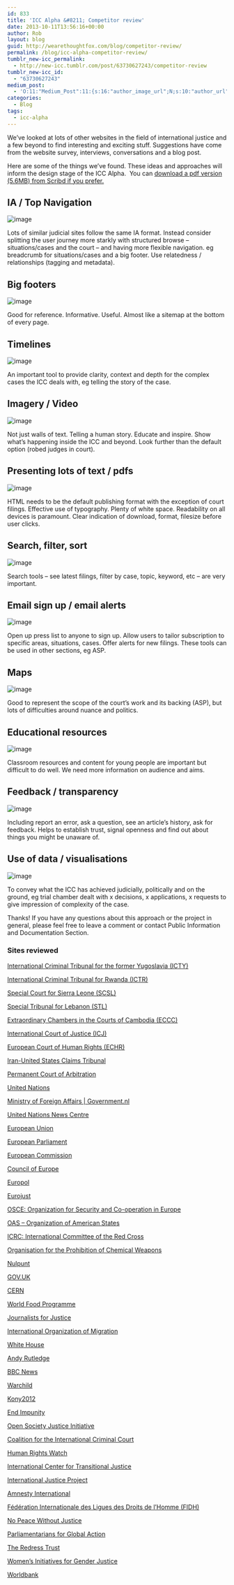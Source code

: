 ```yaml
---
id: 833
title: 'ICC Alpha &#8211; Competitor review'
date: 2013-10-11T13:56:16+00:00
author: Rob
layout: blog
guid: http://wearethoughtfox.com/blog/competitor-review/
permalink: /blog/icc-alpha-competitor-review/
tumblr_new-icc_permalink:
  - http://new-icc.tumblr.com/post/63730627243/competitor-review
tumblr_new-icc_id:
  - "63730627243"
medium_post:
  - 'O:11:"Medium_Post":11:{s:16:"author_image_url";N;s:10:"author_url";N;s:11:"byline_name";N;s:12:"byline_email";N;s:10:"cross_link";s:3:"yes";s:2:"id";N;s:21:"follower_notification";s:3:"yes";s:7:"license";s:14:"cc-40-by-nc-nd";s:14:"publication_id";s:2:"-1";s:6:"status";s:4:"none";s:3:"url";N;}'
categories:
  - Blog
tags:
  - icc-alpha
---
```

We’ve looked at lots of other websites in the field of international justice and a few beyond to find interesting and exciting stuff. Suggestions have come from the website survey, interviews, conversations and a blog post.

Here are some of the things we’ve found. These ideas and approaches will inform the design stage of the ICC Alpha.  You can [download a pdf version (5.6MB) from Scribd if you prefer.](http://www.scribd.com/doc/175329365/ICC-Competitor-Review)

## IA / Top Navigation

![image](http://68.media.tumblr.com/6a380cf5b66fea43f796c44ec829b434/tumblr_inline_muibrnqI4F1qzcojx.jpg)

Lots of similar judicial sites follow the same IA format. Instead consider splitting the user journey more starkly with structured browse &#8211; situations/cases and the court &#8211; and having more flexible navigation. eg breadcrumb for situations/cases and a big footer. Use relatedness / relationships (tagging and metadata).

## Big footers

![image](http://68.media.tumblr.com/05edd474220e82bee3d817bb9d4718d4/tumblr_inline_muibrxfQi61qzcojx.jpg)

Good for reference. Informative. Useful. Almost like a sitemap at the bottom of every page.

## Timelines

![image](http://68.media.tumblr.com/907f76e598307ffd80b93286c4a54f4d/tumblr_inline_muibs9guuB1qzcojx.jpg)

An important tool to provide clarity, context and depth for the complex cases the ICC deals with, eg telling the story of the case.

## Imagery / Video

![image](http://68.media.tumblr.com/9694f53014ee652b1f635cf776ed7a43/tumblr_inline_muibskv3B71qzcojx.jpg)

Not just walls of text. Telling a human story. Educate and inspire. Show what’s happening inside the ICC and beyond. Look further than the default option (robed judges in court).

## Presenting lots of text / pdfs

![image](http://68.media.tumblr.com/ef1bc920c77fb3ecb00678e58dc71dd7/tumblr_inline_muibsxCqzr1qzcojx.jpg)

HTML needs to be the default publishing format with the exception of court filings. Effective use of typography. Plenty of white space. Readability on all devices is paramount. Clear indication of download, format, filesize before user clicks.

## Search, filter, sort

![image](http://68.media.tumblr.com/3c10a3707365dc382f742ce59ba1d89f/tumblr_inline_muibt7aIYH1qzcojx.jpg)

Search tools &#8211; see latest filings, filter by case, topic, keyword, etc &#8211; are very important.

## Email sign up / email alerts

![image](http://68.media.tumblr.com/27afc9de367fdc44e3103f2b83c31a90/tumblr_inline_muibtnH8kR1qzcojx.jpg)

Open up press list to anyone to sign up. Allow users to tailor subscription to specific areas, situations, cases. Offer alerts for new filings. These tools can be used in other sections, eg ASP.

## Maps

![image](http://68.media.tumblr.com/19aad7aeb07fc2de0afb7876637da8a4/tumblr_inline_muibu0C8oT1qzcojx.jpg)

Good to represent the scope of the court’s work and its backing (ASP), but lots of difficulties around nuance and politics.

## Educational resources

![image](http://68.media.tumblr.com/b46cbf32646689ac5c437469cf20bc30/tumblr_inline_muibudsCzj1qzcojx.jpg)

Classroom resources and content for young people are important but difficult to do well. We need more information on audience and aims.

## Feedback / transparency

![image](http://68.media.tumblr.com/81aaedc39418877082cbb4cbb8756de1/tumblr_inline_muibupBUle1qzcojx.jpg)

Including report an error, ask a question, see an article’s history, ask for feedback. Helps to establish trust, signal openness and find out about things you might be unaware of.

## Use of data / visualisations

![image](http://68.media.tumblr.com/6775c0d5cb5c24e7922e202534f47c57/tumblr_inline_muibv4EonS1qzcojx.jpg)

To convey what the ICC has achieved judicially, politically and on the ground, eg trial chamber dealt with x decisions, x applications, x requests to give impression of complexity of the case.

Thanks! If you have any questions about this approach or the project in general, please feel free to leave a comment or contact Public Information and Documentation Section.

### Sites reviewed

[International Criminal Tribunal for the former Yugoslavia (ICTY)](http://www.icty.org/)

[International Criminal Tribunal for Rwanda (ICTR)](http://www.unictr.org/)

[Special Court for Sierra Leone (SCSL)](http://www.sc-sl.org/)

[Special Tribunal for Lebanon (STL)](http://www.stl-tsl.org/)

[Extraordinary Chambers in the Courts of Cambodia (ECCC)](http://www.eccc.gov.kh/en)

[International Court of Justice (ICJ)](http://www.icj-cij.org/homepage/)

[European Court of Human Rights (ECHR)](http://www.echr.coe.int/Pages/home.aspx?p=home)

[Iran-United States Claims Tribunal](http://www.iusct.net/)

[Permanent Court of Arbitration](http://www.pca-cpa.org/showpage.asp?pag_id=363)

[United Nations](http://www.un.org/en/)

[Ministry of Foreign Affairs | Government.nl](http://www.government.nl/ministries/bz)

[United Nations News Centre](http://www.un.org/news/)

[European Union](http://europa.eu/index_en.htm)

[European Parliament](http://www.europarl.europa.eu/portal/en)

[European Commission](http://ec.europa.eu/index_en.htm)

[Council of Europe](http://hub.coe.int/)

[Europol](https://www.europol.europa.eu/)

[Eurojust](http://eurojust.europa.eu/Pages/home.aspx)

[OSCE: Organization for Security and Co-operation in Europe](http://www.osce.org/)

[OAS &#8211; Organization of American States](http://www.oas.org/en/default.asp)

[ICRC: International Committee of the Red Cross](http://www.icrc.org/eng/)

[Organisation for the Prohibition of Chemical Weapons](http://www.opcw.org/)

[Nulpunt](http://nulpunt.nu/)

[GOV.UK](https://www.gov.uk/)

[CERN](http://home.web.cern.ch/)

[World Food Programme](http://www.wfp.org/)

[Journalists for Justice](https://www.facebook.com/JournalistsForJustice)

[International Organization of Migration](http://www.iom.int)

[White House](http://whitehouse.gov/)

[Andy Rutledge](http://andyrutledge.com/)

[BBC News](http://www.bbc.com/news/)

[Warchild](http://www.warchild.org.uk/)

[Kony2012](http://invisiblechildren.com/kony/)

[End Impunity](http://endimpunity.com/)

[Open Society Justice Initiative](http://www.katangatrial.org/)

[Coalition for the International Criminal Court](http://iccnow.org)

[Human Rights Watch](http://www.hrw.org/)

[International Center for Transitional Justice](http://ictj.org/)

[International Justice Project](http://www.internationaljusticeproject.com/)

[Amnesty International](http://www.amnesty.org/)

[Fédération Internationale des Ligues des Droits de l&#8217;Homme (FIDH)](http://www.fidh.org/-english-)

[No Peace Without Justice](http://www.npwj.org/)

[Parliamentarians for Global Action](http://www.pgaction.org/)

[The Redress Trust](http://www.redress.org/)

[Women’s Initiatives for Gender Justice](http://www.iccwomen.org/)

[Worldbank](http://www.worldbank.org/)
